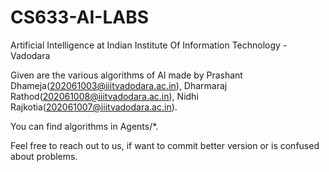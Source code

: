 # CS633-AI-LABS
Artificial Intelligence at
Indian Institute Of Information Technology - Vadodara 

Given are the various algorithms of AI made by Prashant Dhameja(202061003@iiitvadodara.ac.in), Dharmaraj Rathod(202061008@iiitvadodara.ac.in), Nidhi Rajkotia(202061007@iiitvadodara.ac.in).

You can find algorithms in Agents/*.

Feel free to reach out to us, if want to commit better version or is confused about problems.
